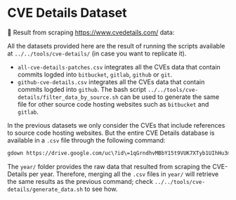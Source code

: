 # CVE Details Dataset

🔗 Result from scraping https://www.cvedetails.com/ data:

All the datasets provided here are the result of running the scripts available at `../../tools/cve-details/` (in case you want to replicate it).

- `all-cve-details-patches.csv` integrates all the CVEs data that contain commits logded into `bitbucket`, `gitlab`, `github` or `git`.
- `github-cve-details.csv` integrates all the CVEs data that contain commits logded into `github`. The bash script `../../tools/cve-details/filter_data_by_source.sh` can be used to generate the same file for other source code hosting websites such as `bitbucket` and `gitlab`.
  
In the previous datasets we only consider the CVEs that include references to source code hosting websites. But the entire CVE Details database is available in a `.csv` file through the following command:

```bash
gdown https://drive.google.com/uc\?id\=1qGrndhvMBbY15t9VUK7XTyb1UIhHu3mY
```

The `year/` folder provides the raw data that resulted from scraping the CVE-Details per year. Therefore, merging all the `.csv` files in `year/` will retrieve the same results as the previous command; check `../../tools/cve-details/generate_data.sh` to see how.